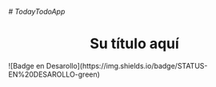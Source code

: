 <em> # TodayTodoApp </em>
<h1 align="center"> Su título aquí </h1>
![Badge en Desarollo](https://img.shields.io/badge/STATUS-EN%20DESAROLLO-green)
